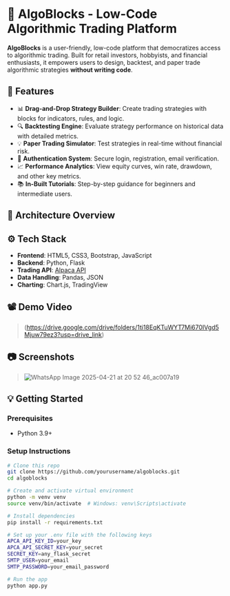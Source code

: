 # 🧠 AlgoBlocks - Low-Code Algorithmic Trading Platform

**AlgoBlocks** is a user-friendly, low-code platform that democratizes access to algorithmic trading. Built for retail investors, hobbyists, and financial enthusiasts, it empowers users to design, backtest, and paper trade algorithmic strategies **without writing code**.

## 🚀 Features

- 📊 **Drag-and-Drop Strategy Builder**: Create trading strategies with blocks for indicators, rules, and logic.
- 🔍 **Backtesting Engine**: Evaluate strategy performance on historical data with detailed metrics.
- 💡 **Paper Trading Simulator**: Test strategies in real-time without financial risk.
- 🔐 **Authentication System**: Secure login, registration, email verification.
- 📈 **Performance Analytics**: View equity curves, win rate, drawdown, and other key metrics.
- 📚 **In-Built Tutorials**: Step-by-step guidance for beginners and intermediate users.

## 🧱 Architecture Overview


## ⚙️ Tech Stack

- **Frontend**: HTML5, CSS3, Bootstrap, JavaScript
- **Backend**: Python, Flask
- **Trading API**: [Alpaca API](https://alpaca.markets/)
- **Data Handling**: Pandas, JSON
- **Charting**: Chart.js, TradingView

## 📽️ Demo Video

> (https://drive.google.com/drive/folders/1ti18EqKTuWYT7Mi670IVgd5Mjuw79ez3?usp=drive_link)

## 📷 Screenshots

> ![WhatsApp Image 2025-04-21 at 20 52 46_ac007a19](https://github.com/user-attachments/assets/0df5d8ac-4645-4dd3-adf3-ab132f1eea2f)


## 💡 Getting Started

### Prerequisites

- Python 3.9+

### Setup Instructions

```bash
# Clone this repo
git clone https://github.com/yourusername/algoblocks.git
cd algoblocks

# Create and activate virtual environment
python -m venv venv
source venv/bin/activate  # Windows: venv\Scripts\activate

# Install dependencies
pip install -r requirements.txt

# Set up your .env file with the following keys
APCA_API_KEY_ID=your_key
APCA_API_SECRET_KEY=your_secret
SECRET_KEY=any_flask_secret
SMTP_USER=your_email
SMTP_PASSWORD=your_email_password

# Run the app
python app.py
